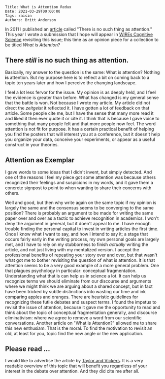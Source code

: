    Title: What is Attention Redux 
    Date: 2021-03-29T00:00:00
    Tags: raisin
    Authors: Britt Anderson


In 2011 I published an [article](https://www.frontiersin.org/articles/10.3389/fpsyg.2011.00246/full) called "There is no such thing as attention." This year I wrote a submission that I hope will appear in [WIREs Cognitive Science](https://onlinelibrary.wiley.com/journal/19395086#?tabActivePane=) revisiting this issue; this time as an opinion piece for a collection to be titled *What is Attention?*

<!-- more -->

## There *still* is no such thing as attention.

Basically, my answer to the question is the same: What is attention? Nothing **is** attention. But my purpose here is to reflect a bit on coming back to a topic ten years later and how I perceive the changing landscape.

I feel a lot less fervor for the issue. My opinion is as deeply held, and I feel the evidence is greater than before. What has changed is my general sense that the battle is won. Not because I wrote my article. My article did not direct the *zeitgeist* it reflected it. I have gotten a lot of feedback on that article. Some people cite me, but I have the sense that many more read it and liked it then ever quote it or cite it. I think that is because I gave voice to something that many people felt and that more people now feel. The word attention is not fit for purpose. It has a certain practical benefit of helping you find the posters that will interest you at a conference, but it doesn't help you organize your data, conceive your experiments, or appear as a useful construct in your theories. 

## Attention as Exemplar

I gave words to some ideas that I didn't invent, but simply detected. And one of the reasons I feel my piece got some attention was because others recognized their feelings and suspicions in my words, and it gave them a concrete signpost to point to when wanting to share their concerns with others.

Well and good, but then why write again on the same topic if my opinion is largely the same and the consensus seems to be converging to the same position? There is probably an argument to be made for writing the same paper over and over as a tactic to achieve recognition in academics. I won't deny the argument in general, but it doen't appeal to me. I have enough trouble finding the personal capital to invest in writing articles the first time. Once I know what I want to say, and how I intend to say it; a stage that occurs fairly early in the writing process, my own personal goals are largely met, and I have to rely on my stubborness to finish *actually* writing the article, and not just living with my mentalized version. I accept the professional benefits of repeating your story over and over, but that wasn't what got me to bother revisiting the question of what is attention. It is that attention seems to be a very good example of a more general problem. One that plagues psychology in particular: conceptual fragmentation. Understanding what that is can help us in science a lot. It can help us recognize terms we should eliminate from our discourse and arguments where we might think we are arguing about a shared concept, but in fact have been tricked by subtle distinctions into wasting our time and ink comparing apples and oranges. There are heuristic guidelines for recognizing these futile debates and suspect terms. I found the impetus to revisit the issue of attention, because it gave me the opportunity to read and think about the topic of conceptual fragmentation generally, and discourse eliminativism: where we agree to remove a word from our scientific conversations. Another article on "What is Attention?" allowed me to share this new enthusiam. That is the moral. To find the motivation to revisit an old, at least for you, topic find the new angle or the new application.

## Please read ... 

I would like to advertise the article by [Taylor and Vickers](https://link.springer.com/article/10.1007/s13194-016-0136-2). It is a very readable overview of this topic that will benefit you regardless of your interest in the debate over attention. And they did cite me after all. 

